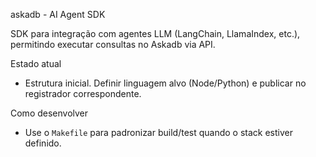 askadb - AI Agent SDK

SDK para integração com agentes LLM (LangChain, LlamaIndex, etc.), permitindo executar consultas no Askadb via API.

Estado atual
- Estrutura inicial. Definir linguagem alvo (Node/Python) e publicar no registrador correspondente.

Como desenvolver
- Use o `Makefile` para padronizar build/test quando o stack estiver definido.